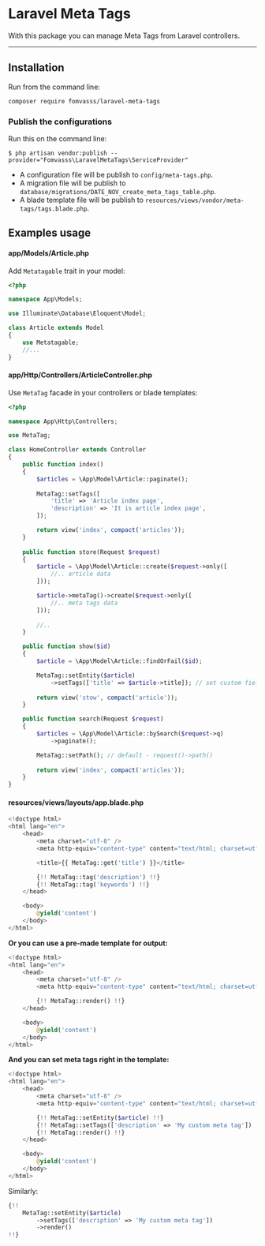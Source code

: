 # Laravel Meta Tags

With this package you can manage Meta Tags from Laravel controllers.

----------

## Installation

Run from the command line:

```bash
composer require fomvasss/laravel-meta-tags
```

### Publish the configurations

Run this on the command line:

```
$ php artisan vendor:publish --provider="Fomvasss\LaravelMetaTags\ServiceProvider"
```
- A configuration file will be publish to `config/meta-tags.php`.
- A migration file will be publish to `database/migrations/DATE_NOV_create_meta_tags_table.php`.
- A blade template file will be publish to `resources/views/vondor/meta-tags/tags.blade.php`.


## Examples usage

#### app/Models/Article.php

Add `Metatagable` trait in your model:

```php
<?php

namespace App\Models;

use Illuminate\Database\Eloquent\Model;

class Article extends Model
{
    use Metatagable;
    //...
}
```

#### app/Http/Controllers/ArticleController.php

Use `MetaTag` facade in your controllers or blade templates:

```php
<?php 

namespace App\Http\Controllers;

use MetaTag;

class HomeController extends Controller 
{
    public function index()
    {
        $articles = \App\Model\Article::paginate();
        
        MetaTag::setTags([
            'title' => 'Article index page',
            'description' => 'It is article index page',
        ]);

        return view('index', compact('articles'));
    }
    
    public function store(Request $request)
    {
        $article = \App\Model\Article::create($request->only([
            //.. article data
        ]));

        $article->metaTag()->create($request->only([
            //.. meta tags data
        ]));
        
        //..
    }

    public function show($id)
    {
        $article = \App\Model\Article::findOrFail($id);

        MetaTag::setEntity($article)
            ->setTags(['title' => $article->title]); // set custom field
        
        return view('stow', compact('article'));
    }

    public function search(Request $request)
    {
        $articles = \App\Model\Article::bySearch($request->q)
            ->paginate();

        MetaTag::setPath(); // default - request()->path()
        
        return view('index', compact('articles'));
    }
}
```

#### resources/views/layouts/app.blade.php

```php
<!doctype html>
<html lang="en">
    <head>
        <meta charset="utf-8" />
        <meta http-equiv="content-type" content="text/html; charset=utf-8">

        <title>{{ MetaTag::get('title') }}</title>

        {!! MetaTag::tag('description') !!}
        {!! MetaTag::tag('keywords') !!}
    </head>

    <body>
        @yield('content')
    </body>
</html>
```

**Or you can use a pre-made template for output:**

```php
<!doctype html>
<html lang="en">
    <head>
        <meta charset="utf-8" />
        <meta http-equiv="content-type" content="text/html; charset=utf-8">

        {!! MetaTag::render() !!}
    </head>

    <body>
        @yield('content')
    </body>
</html>
```

**And you can set meta tags right in the template:**

```php
<!doctype html>
<html lang="en">
    <head>
        <meta charset="utf-8" />
        <meta http-equiv="content-type" content="text/html; charset=utf-8">

        {!! MetaTag::setEntity($article) !!}
        {!! MetaTag::setTags(['description' => 'My custom meta tag']) !!}
        {!! MetaTag::render() !!}
    </head>

    <body>
        @yield('content')
    </body>
</html>
```

Similarly:
```php
{!!
    MetaTag::setEntity($article)
        ->setTags(['description' => 'My custom meta tag'])
        ->render()
!!}
```